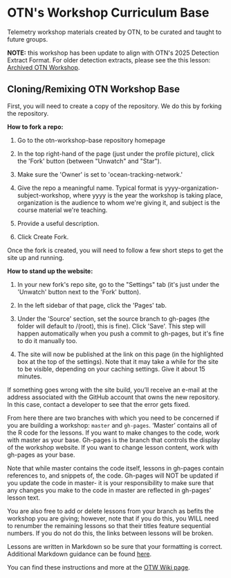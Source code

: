 # OTN's Workshop Curriculum Base
Telemetry workshop materials created by OTN, to be curated and taught to future groups.

**NOTE:** this workshop has been update to align with OTN's 2025 Detection Extract Format. For older detection extracts, please see the this lesson: [Archived OTN Workshop](https://ocean-tracking-network.github.io/otn-workshop-2025-06/). 

## Cloning/Remixing OTN Workshop Base

First, you will need to create a copy of the repository. We do this by forking the repository. 

**How to fork a repo:**

1. Go to the otn-workshop-base repository homepage

2. In the top right-hand of the page (just under the profile picture), click the 'Fork' button (between "Unwatch" and "Star").

3. Make sure the 'Owner' is set to 'ocean-tracking-network.'

4. Give the repo a meaningful name. Typical format is yyyy-organization-subject-workshop, where yyyy is the year the workshop is taking place, organization is the audience to whom we're giving it, and subject is the course material we're teaching.

5. Provide a useful description.

6. Click Create Fork.

Once the fork is created, you will need to follow a few short steps to get the site up and running.

**How to stand up the website:**

1. In your new fork's repo site, go to the "Settings" tab (it's just under the 'Unwatch' button next to the 'Fork' button).

2. In the left sidebar of that page, click the 'Pages' tab.

3. Under the 'Source' section, set the source branch to gh-pages (the folder will default to /(root), this is fine). Click 'Save'. This step will happen automatically when you push a commit to gh-pages, but it's fine to do it manually too.

4. The site will now be published at the link on this page (in the highlighted box at the top of the settings). Note that it may take a while for the site to be visible, depending on your caching settings. Give it about 15 minutes.

If something goes wrong with the site build, you’ll receive an e-mail at the address associated with the GitHub account that owns the new repository. In this case, contact a developer to see that the error gets fixed. 

From here there are two branches with which you need to be concerned if you are building a workshop: `master` and `gh-pages`. ‘Master’ contains all of the R code for the lessons. If you want to make changes to the code, work with master as your base. Gh-pages is the branch that controls the display of the workshop website. If you want to change lesson content, work with gh-pages as your base. 

Note that while master contains the code itself, lessons in gh-pages contain references to, and snippets of, the code. Gh-pages will NOT be updated if you update the code in master- it is your responsibility to make sure that any changes you make to the code in master are reflected in gh-pages’ lesson text. 

You are also free to add or delete lessons from your branch as befits the workshop you are giving; however, note that if you do this, you WILL need to renumber the remaining lessons so that their titles feature sequential numbers. If you do not do this, the links between lessons will be broken. 

Lessons are written in Markdown so be sure that your formatting is correct. Additional Markdown guidance can be found [here](https://www.markdownguide.org/cheat-sheet/). 
 
You can find these instructions and more at the [OTW Wiki page](https://github.com/ocean-tracking-network/otn-workshop-base/wiki).

